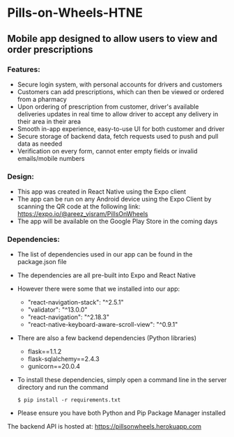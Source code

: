 # Pills-on-Wheels-HTNE
## Mobile app designed to allow users to view and order prescriptions
### Features:
- Secure login system, with personal accounts for drivers and customers
- Customers can add prescriptions, which can then be viewed or ordered from a pharmacy
- Upon ordering of prescription from customer, driver's available deliveries updates in real time to allow driver to accept any delivery in their area in their area
- Smooth in-app experience, easy-to-use UI for both customer and driver
- Secure storage of backend data, fetch requests used to push and pull data as needed
- Verification on every form, cannot enter empty fields or invalid emails/mobile numbers

### Design:
- This app was created in React Native using the Expo client
- The app can be run on any Android device using the Expo Client by scanning the QR code at the following link: https://expo.io/@areez_visram/PillsOnWheels
- The app will be available on the Google Play Store in the coming days

### Dependencies:
- The list of dependencies used in our app can be found in the package.json file
- The dependencies are all pre-built into Expo and React Native
- However there were some that we installed into our app:
  - "react-navigation-stack": "^2.5.1"
  - "validator": "^13.0.0"
  - "react-navigation": "^2.18.3"
  - "react-native-keyboard-aware-scroll-view": "^0.9.1"
  
- There are also a few backend dependencies (Python libraries)
  - flask==1.1.2
  - flask-sqlalchemy==2.4.3
  - gunicorn==20.0.4
  
- To install these dependencies, simply open a command line in the server directory and run the command  

  `$ pip install -r requirements.txt` 

- Please ensure you have both Python and Pip Package Manager installed

The backend API is hosted at: https://pillsonwheels.herokuapp.com

